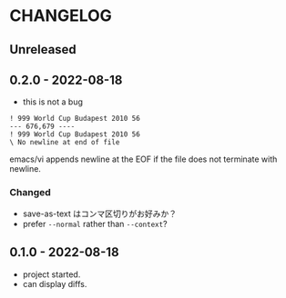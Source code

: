# CHANGELOG

## Unreleased



## 0.2.0 - 2022-08-18
* this is not a bug
```
! 999 World Cup Budapest 2010 56
--- 676,679 ----
! 999 World Cup Budapest 2010 56
\ No newline at end of file
```
emacs/vi appends newline at the EOF if the file does not terminate
with newline.
### Changed
* save-as-text はコンマ区切りがお好みか？
* prefer `--normal` rather than `--context`?


## 0.1.0 - 2022-08-18
* project started.
* can display diffs.
